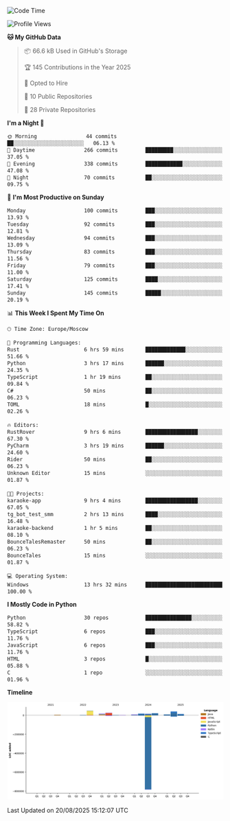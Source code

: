 <!--START_SECTION:waka-->
![Code Time](http://img.shields.io/badge/Code%20Time-798%20hrs%2011%20mins-blue)

![Profile Views](http://img.shields.io/badge/Profile%20Views-0-blue)

**🐱 My GitHub Data** 

> 📦 66.6 kB Used in GitHub's Storage 
 > 
> 🏆 145 Contributions in the Year 2025
 > 
> 💼 Opted to Hire
 > 
> 📜 10 Public Repositories 
 > 
> 🔑 28 Private Repositories 
 > 
**I'm a Night 🦉** 

```text
🌞 Morning                44 commits          ██░░░░░░░░░░░░░░░░░░░░░░░   06.13 % 
🌆 Daytime                266 commits         █████████░░░░░░░░░░░░░░░░   37.05 % 
🌃 Evening                338 commits         ████████████░░░░░░░░░░░░░   47.08 % 
🌙 Night                  70 commits          ██░░░░░░░░░░░░░░░░░░░░░░░   09.75 % 
```
📅 **I'm Most Productive on Sunday** 

```text
Monday                   100 commits         ███░░░░░░░░░░░░░░░░░░░░░░   13.93 % 
Tuesday                  92 commits          ███░░░░░░░░░░░░░░░░░░░░░░   12.81 % 
Wednesday                94 commits          ███░░░░░░░░░░░░░░░░░░░░░░   13.09 % 
Thursday                 83 commits          ███░░░░░░░░░░░░░░░░░░░░░░   11.56 % 
Friday                   79 commits          ███░░░░░░░░░░░░░░░░░░░░░░   11.00 % 
Saturday                 125 commits         ████░░░░░░░░░░░░░░░░░░░░░   17.41 % 
Sunday                   145 commits         █████░░░░░░░░░░░░░░░░░░░░   20.19 % 
```


📊 **This Week I Spent My Time On** 

```text
🕑︎ Time Zone: Europe/Moscow

💬 Programming Languages: 
Rust                     6 hrs 59 mins       █████████████░░░░░░░░░░░░   51.66 % 
Python                   3 hrs 17 mins       ██████░░░░░░░░░░░░░░░░░░░   24.35 % 
TypeScript               1 hr 19 mins        ██░░░░░░░░░░░░░░░░░░░░░░░   09.84 % 
C#                       50 mins             ██░░░░░░░░░░░░░░░░░░░░░░░   06.23 % 
TOML                     18 mins             █░░░░░░░░░░░░░░░░░░░░░░░░   02.26 % 

🔥 Editors: 
RustRover                9 hrs 6 mins        █████████████████░░░░░░░░   67.30 % 
PyCharm                  3 hrs 19 mins       ██████░░░░░░░░░░░░░░░░░░░   24.60 % 
Rider                    50 mins             ██░░░░░░░░░░░░░░░░░░░░░░░   06.23 % 
Unknown Editor           15 mins             ░░░░░░░░░░░░░░░░░░░░░░░░░   01.87 % 

🐱‍💻 Projects: 
karaoke-app              9 hrs 4 mins        █████████████████░░░░░░░░   67.05 % 
tg_bot_test_smm          2 hrs 13 mins       ████░░░░░░░░░░░░░░░░░░░░░   16.48 % 
karaoke-backend          1 hr 5 mins         ██░░░░░░░░░░░░░░░░░░░░░░░   08.10 % 
BounceTalesRemaster      50 mins             ██░░░░░░░░░░░░░░░░░░░░░░░   06.23 % 
BounceTales              15 mins             ░░░░░░░░░░░░░░░░░░░░░░░░░   01.87 % 

💻 Operating System: 
Windows                  13 hrs 32 mins      █████████████████████████   100.00 % 
```

**I Mostly Code in Python** 

```text
Python                   30 repos            ███████████████░░░░░░░░░░   58.82 % 
TypeScript               6 repos             ███░░░░░░░░░░░░░░░░░░░░░░   11.76 % 
JavaScript               6 repos             ███░░░░░░░░░░░░░░░░░░░░░░   11.76 % 
HTML                     3 repos             █░░░░░░░░░░░░░░░░░░░░░░░░   05.88 % 
C                        1 repo              ░░░░░░░░░░░░░░░░░░░░░░░░░   01.96 % 
```



**Timeline**

![Lines of Code chart](https://raw.githubusercontent.com/adlemx/adlemx/main/assets/bar_graph.png)


 Last Updated on 20/08/2025 15:12:07 UTC
<!--END_SECTION:waka-->
